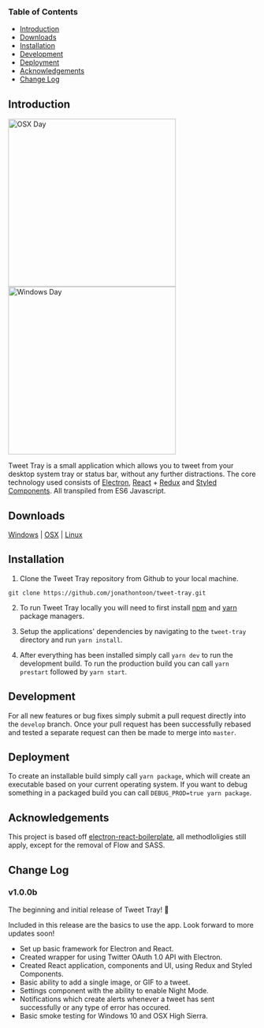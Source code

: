 ### Table of Contents

- [Introduction](#introduction)
- [Downloads](#downloads)
- [Installation](#installation)
- [Development](#development)
- [Deployment](#deployment)
- [Acknowledgements](#Acknowledgements)
- [Change Log](#change-log)

## Introduction
<img alt="OSX Day" src="https://i.imgur.com/rL4jWFz.png" width="340"/>    <img alt="Windows Day" src="https://i.imgur.com/WWluLuq.png" width="340"/>

Tweet Tray is a small application which allows you to tweet from your desktop system tray or status bar, without any further distractions. The core technology used consists of [Electron](https://github.com/electron/electron), [React](https://github.com/facebook/react) + [Redux](https://github.com/reactjs/redux) and [Styled Components](https://github.com/styled-components/styled-components). All transpiled from ES6 Javascript.

## Downloads

[Windows](https://github.com/electron/electron) | [OSX](https://github.com/electron/electron) | [Linux](https://github.com/electron/electron)

## Installation

1. Clone the Tweet Tray repository from Github to your local machine.
```
git clone https://github.com/jonathontoon/tweet-tray.git
```

2. To run Tweet Tray locally you will need to first install [npm](https://www.npmjs.com/get-npm) and [yarn](https://yarnpkg.com/lang/en/docs/install/) package managers.

3. Setup the applications' dependencies by navigating to the `tweet-tray` directory and run `yarn install`.

4. After everything has been installed simply call `yarn dev` to run the development build. To run the production build you can call `yarn prestart` followed by `yarn start`.

## Development

For all new features or bug fixes simply submit a pull request directly into the `develop` branch. Once your pull request has been successfully rebased and tested a separate request can then be made to merge into `master`.

## Deployment

To create an installable build simply call `yarn package`, which will create an executable based on your current operating system. If you want to debug something in a packaged build you can call `DEBUG_PROD=true yarn package`.

## Acknowledgements

This project is based off [electron-react-boilerplate](https://github.com/chentsulin/electron-react-boilerplate), all methodloligies still apply, except for the removal of Flow and SASS.

## Change Log

### v1.0.0b
The beginning and initial release of Tweet Tray! 🎉

Included in this release are the basics to use the app. Look forward to more updates soon!
- Set up basic framework for Electron and React.
- Created wrapper for using Twitter OAuth 1.0 API with Electron.
- Created React application, components and UI, using Redux and Styled Components.
- Basic ability to add a single image, or GIF to a tweet.
- Settings component with the ability to enable Night Mode.
- Notifications which create alerts whenever a tweet has sent successfully or any type of error has occured.
- Basic smoke testing for Windows 10 and OSX High Sierra.
